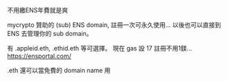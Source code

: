 不用繳ENS年費就是爽

mycrypto 贊助的 (sub) ENS domain, 註冊一次可永久使用... 以後也可以直接到 ENS 去管理你的 sub domain。

有 .appleid.eth, .ethid.eth 等可選擇。
現在 gas 設 17 註冊不用1鎂...
https://ensportal.com/

.eth 還可以當免費的 domain name 用
